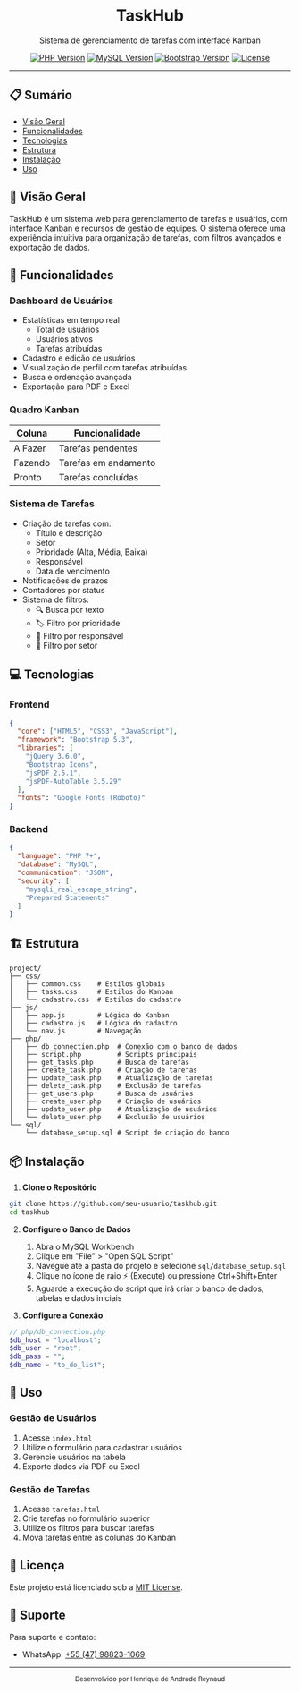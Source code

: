 <div align="center">
  <h1>TaskHub</h1>
  <p>Sistema de gerenciamento de tarefas com interface Kanban</p>
  
  [![PHP Version][php-image]][php-url]
  [![MySQL Version][mysql-image]][mysql-url]
  [![Bootstrap Version][bootstrap-image]][bootstrap-url]
  [![License][license-image]][license-url]
</div>

---

## 📋 Sumário
- [Visão Geral](#-visão-geral)
- [Funcionalidades](#-funcionalidades)
- [Tecnologias](#-tecnologias)
- [Estrutura](#-estrutura)
- [Instalação](#-instalação)
- [Uso](#-uso)

## 🎯 Visão Geral

TaskHub é um sistema web para gerenciamento de tarefas e usuários, com interface Kanban e recursos de gestão de equipes. O sistema oferece uma experiência intuitiva para organização de tarefas, com filtros avançados e exportação de dados.

## 🚀 Funcionalidades

### Dashboard de Usuários
- Estatísticas em tempo real
  - Total de usuários
  - Usuários ativos
  - Tarefas atribuídas
- Cadastro e edição de usuários
- Visualização de perfil com tarefas atribuídas
- Busca e ordenação avançada
- Exportação para PDF e Excel

### Quadro Kanban
| Coluna | Funcionalidade |
|--------|----------------|
| A Fazer | Tarefas pendentes |
| Fazendo | Tarefas em andamento |
| Pronto | Tarefas concluídas |

### Sistema de Tarefas
- Criação de tarefas com:
  - Título e descrição
  - Setor
  - Prioridade (Alta, Média, Baixa)
  - Responsável
  - Data de vencimento
- Notificações de prazos
- Contadores por status
- Sistema de filtros:
  - 🔍 Busca por texto
  - 🏷️ Filtro por prioridade
  - 👤 Filtro por responsável
  - 🏢 Filtro por setor

## 💻 Tecnologias

### Frontend
```json
{
  "core": ["HTML5", "CSS3", "JavaScript"],
  "framework": "Bootstrap 5.3",
  "libraries": [
    "jQuery 3.6.0",
    "Bootstrap Icons",
    "jsPDF 2.5.1",
    "jsPDF-AutoTable 3.5.29"
  ],
  "fonts": "Google Fonts (Roboto)"
}
```

### Backend
```json
{
  "language": "PHP 7+",
  "database": "MySQL",
  "communication": "JSON",
  "security": [
    "mysqli_real_escape_string",
    "Prepared Statements"
  ]
}
```

## 🏗 Estrutura

```
project/
├── css/
│   ├── common.css    # Estilos globais
│   ├── tasks.css     # Estilos do Kanban
│   └── cadastro.css  # Estilos do cadastro
├── js/
│   ├── app.js        # Lógica do Kanban
│   ├── cadastro.js   # Lógica do cadastro
│   └── nav.js        # Navegação
├── php/
│   ├── db_connection.php  # Conexão com o banco de dados
│   ├── script.php         # Scripts principais
│   ├── get_tasks.php      # Busca de tarefas
│   ├── create_task.php    # Criação de tarefas
│   ├── update_task.php    # Atualização de tarefas
│   ├── delete_task.php    # Exclusão de tarefas
│   ├── get_users.php      # Busca de usuários
│   ├── create_user.php    # Criação de usuários
│   ├── update_user.php    # Atualização de usuários
│   └── delete_user.php    # Exclusão de usuários
└── sql/
    └── database_setup.sql # Script de criação do banco
```

## 📦 Instalação

1. **Clone o Repositório**
```bash
git clone https://github.com/seu-usuario/taskhub.git
cd taskhub
```

2. **Configure o Banco de Dados**
   1. Abra o MySQL Workbench
   2. Clique em "File" > "Open SQL Script"
   3. Navegue até a pasta do projeto e selecione `sql/database_setup.sql`
   4. Clique no ícone de raio ⚡ (Execute) ou pressione Ctrl+Shift+Enter
   5. Aguarde a execução do script que irá criar o banco de dados, tabelas e dados iniciais

3. **Configure a Conexão**
```php
// php/db_connection.php
$db_host = "localhost";
$db_user = "root";
$db_pass = "";
$db_name = "to_do_list";
```

## 📖 Uso

### Gestão de Usuários
1. Acesse `index.html`
2. Utilize o formulário para cadastrar usuários
3. Gerencie usuários na tabela
4. Exporte dados via PDF ou Excel

### Gestão de Tarefas
1. Acesse `tarefas.html`
2. Crie tarefas no formulário superior
3. Utilize os filtros para buscar tarefas
4. Mova tarefas entre as colunas do Kanban

## 📄 Licença

Este projeto está licenciado sob a [MIT License](LICENSE).

## 🤝 Suporte

Para suporte e contato:
- WhatsApp: [+55 (47) 98823-1069](https://wa.me/5547988231069)

---

<div align="center">
  <sub>Desenvolvido por Henrique de Andrade Reynaud</sub>
</div>

<!-- Badges -->
[php-image]: https://img.shields.io/badge/PHP-7.4%2B-blue?style=flat-square
[php-url]: https://php.net
[mysql-image]: https://img.shields.io/badge/MySQL-5.7%2B-orange?style=flat-square
[mysql-url]: https://www.mysql.com
[bootstrap-image]: https://img.shields.io/badge/Bootstrap-5.3-purple?style=flat-square
[bootstrap-url]: https://getbootstrap.com
[license-image]: https://img.shields.io/badge/License-MIT-green?style=flat-square
[license-url]: LICENSE#
